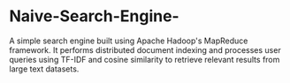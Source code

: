 # Naive-Search-Engine-
A simple search engine built using Apache Hadoop's MapReduce framework. It performs distributed document indexing and processes user queries using TF-IDF and cosine similarity to retrieve relevant results from large text datasets.
